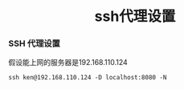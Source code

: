 <h1 align="center">ssh代理设置</h1>




### SSH 代理设置

假设能上网的服务器是192.168.110.124

```
ssh ken@192.168.110.124 -D localhost:8080 -N
```



